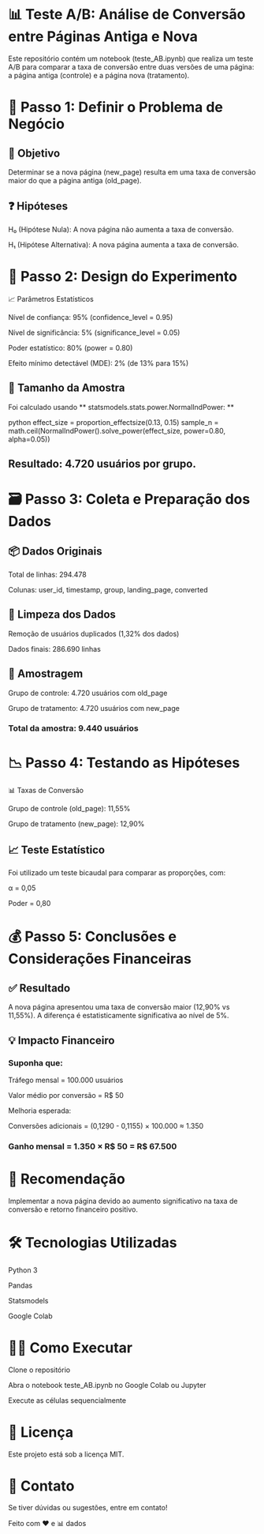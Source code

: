 # 📊 Teste A/B: Análise de Conversão entre Páginas Antiga e Nova
Este repositório contém um notebook (teste_AB.ipynb) que realiza um teste A/B para comparar a taxa de conversão entre duas versões de uma página: a página antiga (controle) e a página nova (tratamento).

# 🧪 Passo 1: Definir o Problema de Negócio
## 🎯 Objetivo
Determinar se a nova página (new_page) resulta em uma taxa de conversão maior do que a página antiga (old_page).

## ❓ Hipóteses
H₀ (Hipótese Nula): A nova página não aumenta a taxa de conversão.

H₁ (Hipótese Alternativa): A nova página aumenta a taxa de conversão.

# 🧮 Passo 2: Design do Experimento
📈 Parâmetros Estatísticos

Nível de confiança: 95% (confidence_level = 0.95)

Nível de significância: 5% (significance_level = 0.05)

Poder estatístico: 80% (power = 0.80)

Efeito mínimo detectável (MDE): 2% (de 13% para 15%)

## 👥 Tamanho da Amostra
Foi calculado usando ** statsmodels.stats.power.NormalIndPower: **

python
effect_size = proportion_effectsize(0.13, 0.15)
sample_n = math.ceil(NormalIndPower().solve_power(effect_size, power=0.80, alpha=0.05))
## Resultado: 4.720 usuários por grupo.

# 🗃️ Passo 3: Coleta e Preparação dos Dados
## 📦 Dados Originais
Total de linhas: 294.478

Colunas: user_id, timestamp, group, landing_page, converted

## 🧹 Limpeza dos Dados
Remoção de usuários duplicados (1,32% dos dados)

Dados finais: 286.690 linhas

## 🎲 Amostragem
Grupo de controle: 4.720 usuários com old_page

Grupo de tratamento: 4.720 usuários com new_page

### Total da amostra: 9.440 usuários

# 📉 Passo 4: Testando as Hipóteses
📊 Taxas de Conversão

Grupo de controle (old_page): 11,55%

Grupo de tratamento (new_page): 12,90%

## 📈 Teste Estatístico
Foi utilizado um teste bicaudal para comparar as proporções, com:

α = 0,05

Poder = 0,80

# 💰 Passo 5: Conclusões e Considerações Financeiras
## ✅ Resultado
A nova página apresentou uma taxa de conversão maior (12,90% vs 11,55%). 
A diferença é estatisticamente significativa ao nível de 5%.

## 💡 Impacto Financeiro
### Suponha que:

Tráfego mensal = 100.000 usuários

Valor médio por conversão = R$ 50

Melhoria esperada:

Conversões adicionais = (0,1290 - 0,1155) × 100.000 ≈ 1.350

### Ganho mensal = 1.350 × R$ 50 = R$ 67.500

# 🚀 Recomendação
Implementar a nova página devido ao aumento significativo na taxa de conversão e retorno financeiro positivo.

# 🛠️ Tecnologias Utilizadas
Python 3

Pandas

Statsmodels

Google Colab

# 👨‍💻 Como Executar
Clone o repositório

Abra o notebook teste_AB.ipynb no Google Colab ou Jupyter

Execute as células sequencialmente

# 📄 Licença
Este projeto está sob a licença MIT.

# 📌 Contato
Se tiver dúvidas ou sugestões, entre em contato!

Feito com ❤️ e 📊 dados


